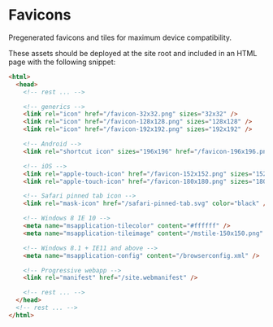 # Favicons

Pregenerated favicons and tiles for maximum device compatibility.

These assets should be deployed at the site root and included in an HTML page
with the following snippet:

```html
<html>
  <head>
    <!-- rest ... -->

    <!-- generics -->
    <link rel="icon" href="/favicon-32x32.png" sizes="32x32" />
    <link rel="icon" href="/favicon-128x128.png" sizes="128x128" />
    <link rel="icon" href="/favicon-192x192.png" sizes="192x192" />

    <!-- Android -->
    <link rel="shortcut icon" sizes="196x196" href="/favicon-196x196.png" />

    <!-- iOS -->
    <link rel="apple-touch-icon" href="/favicon-152x152.png" sizes="152x152" />
    <link rel="apple-touch-icon" href="/favicon-180x180.png" sizes="180x180" />

    <!-- Safari pinned tab icon -->
    <link rel="mask-icon" href="/safari-pinned-tab.svg" color="black" />

    <!-- Windows 8 IE 10 -->
    <meta name="msapplication-tilecolor" content="#ffffff" />
    <meta name="msapplication-tileimage" content="/mstile-150x150.png" />

    <!-- Windows 8.1 + IE11 and above -->
    <meta name="msapplication-config" content="/browserconfig.xml" />

    <!-- Progressive webapp -->
    <link rel="manifest" href="/site.webmanifest" />

    <!-- rest ... -->
  </head>
  <!-- rest ... -->
</html>
```

